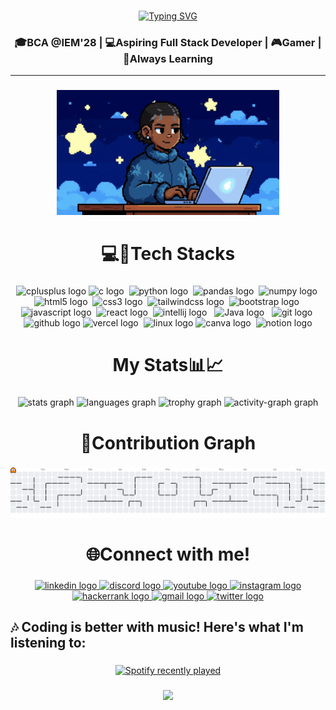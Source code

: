 ###
<div align="center">
  
[![Typing SVG](https://readme-typing-svg.demolab.com?font=Michroma&size=26&pause=1000&color=F7F7F7&center=true&vCenter=true&width=435&lines=Hey%F0%9F%91%8B%F0%9F%8F%BB!+I+am+Asad+Hussain)](https://git.io/typing-svg)
  
</div>


<h3 align="center">🎓BCA @IEM'28 | 💻Aspiring Full Stack Developer  | 🎮Gamer | 🎯Always Learning</h3>
<hr>

###

<div align="center">
  <img height="200" src="./Assests/boy2.gif"  />
</div>

###

<h1 align="center">💻🚀Tech Stacks</h1>

###

<div align="center">
  <img src="https://img.shields.io/badge/C++-00599C?logo=cplusplus&logoColor=white&style=for-the-badge" height="40" alt="cplusplus logo"  />
  <img src="https://img.shields.io/badge/C-A8B9CC?logo=c&logoColor=black&style=for-the-badge" height="40" alt="c logo"  />
  <img width="0" />
  <img src="https://img.shields.io/badge/Python-3776AB?logo=python&logoColor=white&style=for-the-badge" height="40" alt="python logo"  />
  <img width="0" />
  <img src="https://img.shields.io/badge/pandas-150458?logo=pandas&logoColor=white&style=for-the-badge" height="40" alt="pandas logo"  />
  <img width="0" />
  <img src="https://img.shields.io/badge/NumPy-013243?logo=numpy&logoColor=white&style=for-the-badge" height="40" alt="numpy logo"  />
  <img width="0" />
  <img src="https://img.shields.io/badge/HTML5-E34F26?logo=html5&logoColor=white&style=for-the-badge" height="40" alt="html5 logo"  />
  <img width="0" />
  <img src="https://img.shields.io/badge/CSS3-1572B6?logo=css3&logoColor=white&style=for-the-badge" height="40" alt="css3 logo"  />
  <img width="0" />
  <img src="https://img.shields.io/badge/Tailwind CSS-06B6D4?logo=tailwindcss&logoColor=black&style=for-the-badge" height="40" alt="tailwindcss logo"  />
  <img width="0" />
  <img src="https://img.shields.io/badge/Bootstrap-7952B3?logo=bootstrap&logoColor=white&style=for-the-badge" height="40" alt="bootstrap logo"  />
  <img width="0" />
  <img src="https://img.shields.io/badge/JavaScript-F7DF1E?logo=javascript&logoColor=black&style=for-the-badge" height="40" alt="javascript logo"  />
  <img width="0" />
  <img src="https://img.shields.io/badge/React-61DAFB?logo=react&logoColor=black&style=for-the-badge" height="40" alt="react logo"  />
  <img width="0" />
  <img src="https://img.shields.io/badge/IntelliJ IDEA-000000?logo=intellijidea&logoColor=white&style=for-the-badge" height="40" alt="intellij logo"  />
  <img width="0" />
  <img width="0" />
  <img src="https://img.shields.io/badge/java-%23ED8B00.svg?style=for-the-badge&logo=openjdk&logoColor=white" height="40" alt="Java logo"  />
  <img width="0" />
  <img width="0" />
  <img src="https://img.shields.io/badge/Git-F05032?logo=git&logoColor=white&style=for-the-badge" height="40" alt="git logo"  />
  <img width="0" />
  <img src="https://img.shields.io/badge/GitHub-181717?logo=github&logoColor=white&style=for-the-badge" height="40" alt="github logo"  />
<!--   <img width="0" />
  <img src="https://img.shields.io/badge/GitLab-FC6D26?logo=gitlab&logoColor=black&style=for-the-badge" height="40" alt="gitlab logo"  />
  <img width="0" /> -->
  <img src="https://img.shields.io/badge/Vercel-000000?logo=vercel&logoColor=white&style=for-the-badge" height="40" alt="vercel logo"  />
  <img width="0" />
  <img src="https://img.shields.io/badge/Linux-FCC624?logo=linux&logoColor=black&style=for-the-badge" height="40" alt="linux logo"  />
<!--   <img width="0" />
  <img src="https://img.shields.io/badge/C Sharp-239120?logo=csharp&logoColor=white&style=for-the-badge" height="40" alt="csharp logo"  />--->
   <img src="https://img.shields.io/badge/Canva-00C4CC?logo=canva&logoColor=black&style=for-the-badge" height="40" alt="canva logo"  />
  <img width="0" />
  <img src="https://img.shields.io/badge/Notion-000000?logo=notion&logoColor=white&style=for-the-badge" height="40" alt="notion logo"  />
</div>

<h1 align="center">My Stats📊📈</h1>

###

<div align="center">
  <img src="https://github-readme-stats.vercel.app/api?username=Asad-bot07&hide_title=false&hide_rank=true&show_icons=true&include_all_commits=true&count_private=true&disable_animations=false&theme=gotham&locale=en&hide_border=true&order=1" height="150" alt="stats graph"  />
  <img src="https://github-readme-stats.vercel.app/api/top-langs?username=Asad-bot07&locale=en&hide_title=true&layout=compact&card_width=320&langs_count=12&theme=gotham&hide_border=true&order=2" height="150" alt="languages graph"  />
  <img src="https://github-profile-trophy.vercel.app?username=Asad-bot07&theme=dark_lover&column=4&row=1&margin-w=8&margin-h=6&no-bg=true&no-frame=false&order=4" height="150" alt="trophy graph"  />
  <img src="https://github-readme-activity-graph.vercel.app/graph?username=Asad-bot07&radius=16&theme=tokyo-night&area=true&order=5&hide_border=true&hide_title=false" height="300" alt="activity-graph graph"  />
</div>

###

<h1 align="center">🌱Contribution Graph</h1>

###

<picture>
  <source media="(prefers-color-scheme: dark)" srcset="https://raw.githubusercontent.com/Asad-bot07/Asad-bot07/output/pacman-contribution-graph-dark.svg">
  <source media="(prefers-color-scheme: light)" srcset="https://raw.githubusercontent.com/Asad-bot07/Asad-bot07/output/pacman-contribution-graph.svg">
  <img alt="pacman contribution graph" src="https://raw.githubusercontent.com/Asad-bot07/Asad-bot07/output/pacman-contribution-graph.svg">
</picture>

###

<h1 align="center">🌐Connect with me!</h1>

###

<div align="center">
  <a href="https://www.linkedin.com/in/asad-hussain-765502319?utm_source=share&utm_campaign=share_via&utm_content=profile&utm_medium=android_app" target="_blank">
    <img src="https://img.shields.io/static/v1?message=LinkedIn&logo=linkedin&label=&color=0077B5&logoColor=white&labelColor=&style=for-the-badge" height="38" alt="linkedin logo"  />
  </a>
  <a href="https://discord.com/users/1298710342586597378" target="_blank">
    <img src="https://img.shields.io/static/v1?message=Discord&logo=discord&label=&color=7289DA&logoColor=white&labelColor=&style=for-the-badge" height="38" alt="discord logo"  />
  </a>
  <a href="https://youtube.com/@asad__hussainn07?si=UCBdB0K_OI8HbgZn" target="_blank">
    <img src="https://img.shields.io/static/v1?message=Youtube&logo=youtube&label=&color=FF0000&logoColor=white&labelColor=&style=for-the-badge" height="38" alt="youtube logo"  />
  </a>
  <a href="https://www.instagram.com/asad__hussainn/" target="_blank">
    <img src="https://img.shields.io/static/v1?message=Instagram&logo=instagram&label=&color=E4405F&logoColor=white&labelColor=&style=for-the-badge" height="38" alt="instagram logo"  />
  </a>
  <a href="https://www.hackerrank.com/profile/asadhussain2408" target="_blank">
    <img src="https://img.shields.io/static/v1?message=HackerRank&logo=hackerrank&label=&color=2EC866&logoColor=white&labelColor=&style=for-the-badge" height="38" alt="hackerrank logo"  />
  </a>
  <a href="asadhussain2408@gmail.com" target="_blank">
    <img src="https://img.shields.io/static/v1?message=Gmail&logo=gmail&label=&color=D14836&logoColor=white&labelColor=&style=for-the-badge" height="38" alt="gmail logo"  />
  </a>
  <a href="https://x.com/asad2408dev" target="_blank">
    <img src="https://img.shields.io/static/v1?message=Twitter&logo=twitter&label=&color=1DA1F2&logoColor=white&labelColor=&style=for-the-badge" height="38" alt="twitter logo"  />
  </a>
</div>

###

<h2 align="left">🎶 Coding is better with music! Here's what I'm listening to:</h2>

###

<div align="center">
  <a href="https://open.spotify.com/user/q8i1ifr87jwtik9rq6v7e541l">
    <img src="https://spotify-recently-played-readme.vercel.app/api?user=q8i1ifr87jwtik9rq6v7e541l&count=5&unique=true" alt="Spotify recently played"  />
  </a>
</div>

###

<div align="center">
  <img src="https://visitor-badge.laobi.icu/badge?page_id=Asad-bot07.Asad-bot07&left_text=Stalkers"  />
</div>

###
